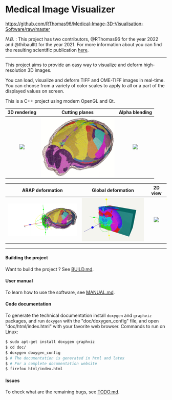 # Medical Image Visualizer

https://github.com/RThomas96/Medical-Image-3D-Visualisation-Software/raw/master

*N.B.* : This project has two contributors, @RThomas96 for the year 2022 and @thibaulltt for the year 2021. For more information about you can find the resulting scientific publication [here](https://diglib.eg.org/bitstream/handle/10.2312/vcbm20221191/093-097.pdf?sequence=1&isAllowed=y).

----

This project aims to provide an easy way to visualize and deform high-resolution 3D images.

You can load, visualize and deform TIFF and OME-TIFF images in real-time. 
You can choose from a variety of color scales to apply to all or a part of the displayed values on screen.

This is a C++ project using modern OpenGL and Qt.

|      3D rendering         |    Cutting planes                   |    Alpha blending                 |
|:-------------------------:|:-----------------------------------:|:---------------------------------:|
| <img src="https://github.com/RThomas96/Medical-Image-3D-Visualisation-Software/raw/master/doc/images/rendering.gif" width="260"> |<img src="https://github.com/RThomas96/Medical-Image-3D-Visualisation-Software/raw/master/doc/images/cutting_planes.gif" width="230"> |<img src="https://github.com/RThomas96/Medical-Image-3D-Visualisation-Software/raw/master/doc/images/alpha_blending.gif" width="260"> |

|      ARAP deformation     |    Global deformation               |    2D view                        |
|:-------------------------:|:-----------------------------------:|:---------------------------------:|
| <img src="https://github.com/RThomas96/Medical-Image-3D-Visualisation-Software/raw/master/doc/images/arap_deformation.gif" width="260"> |<img src="https://github.com/RThomas96/Medical-Image-3D-Visualisation-Software/raw/master/doc/images/global.gif" width="230"> |<img src="https://github.com/RThomas96/Medical-Image-3D-Visualisation-Software/raw/master/doc/images/2Dview.gif" width="260"> |

----

#### Building the project

Want to build the project ? See [BUILD.md](./BUILD.md).

#### User manual

To learn how to use the software, see [MANUAL.md](./MANUAL.md).

#### Code documentation

To generate the technical documentation install `doxygen` and `graphviz` packages, and run `doxygen` with the "doc/doxygen_config" file, and open "doc/html/index.html" with your favorite web browser.
Commands to run on Linux:
```sh
$ sudo apt-get install doxygen graphviz
$ cd doc/
$ doxygen doxygen_config
$ # The documentation is generated in html and latex
$ # For a complete documentation website
$ firefox html/index.html
```

#### Issues

To check what are the remaining bugs, see [TODO.md](./TODO.md).
